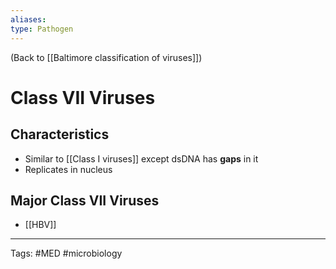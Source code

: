 ```yaml
---
aliases: 
type: Pathogen
---
```


(Back to [[Baltimore classification of viruses]])

# Class VII Viruses

## Characteristics
- Similar to [[Class I viruses]] except dsDNA has **gaps** in it
- Replicates in nucleus
## Major Class VII Viruses
- [[HBV]]

---
Tags: #MED #microbiology 